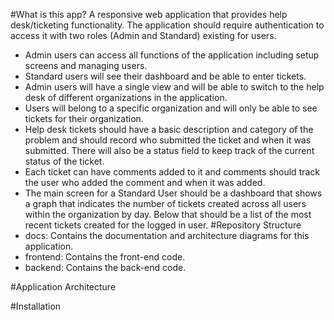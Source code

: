 #What is this app?
A responsive web application that provides help desk/ticketing functionality.
The application should require authentication to access it with two roles (Admin and Standard)
existing for users. 
* Admin users can access all functions of the application including setup screens and managing users. 
* Standard users will see their dashboard and be able to enter tickets.
* Admin users will have a single view and will be able to switch to the help desk of different organizations in the application.
* Users will belong to a specific organization and will only be able to see tickets for their organization.
* Help desk tickets should have a basic description and category of the problem and should record who submitted the ticket
and when it was submitted. There will also be a status field to keep track of the current status of the ticket. 
* Each ticket can have comments added to it and comments should track the user who added the comment and when it was added.
* The main screen for a Standard User should be a dashboard that shows a graph that indicates the number of tickets created across all users within the organization by day. Below that should be a list of the most recent tickets created for the logged in user.
#Repository Structure
* docs: Contains the documentation and architecture diagrams for this application.
* frontend: Contains the front-end code.
* backend: Contains the back-end code.

#Application Architecture

#Installation